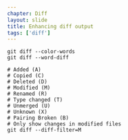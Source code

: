 ```yaml
---
chapter: Diff
layout: slide
title: Enhancing diff output
tags: ['diff']
---
```


	git diff --color-words
	git diff --word-diff

	# Added (A)
	# Copied (C)
	# Deleted (D)
	# Modified (M)
	# Renamed (R)
	# Type changed (T)
	# Unmerged (U)
	# Unknown (X)
	# Pairing Broken (B)
	# Only show changes in modified files
	git diff --diff-filter=M